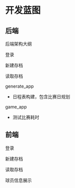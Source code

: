 # 开发蓝图

## 后端

后端架构大纲

登录

新建存档

读取存档

generate_app

- 日程表构建，包含比赛日规划

game_app

- 测试比赛耗时

## 前端

登录

新建存档

读取存档

球员信息展示



